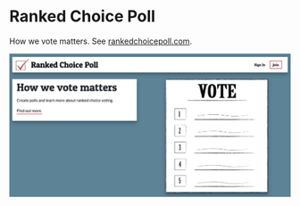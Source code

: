 # Ranked Choice Poll

How we vote matters. See [rankedchoicepoll.com](https://rankedchoicepoll.com).

![Ranked Choice Poll](/src/Images/landing.png)
